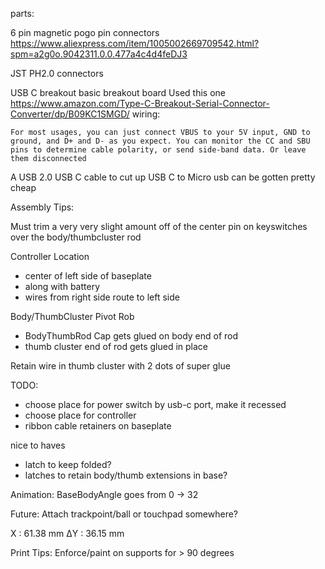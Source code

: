 parts:

6 pin magnetic pogo pin connectors
https://www.aliexpress.com/item/1005002669709542.html?spm=a2g0o.9042311.0.0.477a4c4d4feDJ3

JST PH2.0 connectors

USB C breakout basic breakout board 
Used this one https://www.amazon.com/Type-C-Breakout-Serial-Connector-Converter/dp/B09KC1SMGD/
wiring:
```
For most usages, you can just connect VBUS to your 5V input, GND to ground, and D+ and D- as you expect. You can monitor the CC and SBU pins to determine cable polarity, or send side-band data. Or leave them disconnected
```

A USB 2.0 USB C cable to cut up
USB C to Micro usb can be gotten pretty cheap


Assembly Tips:

Must trim a very very slight amount off of the center pin on keyswitches over the body/thumbcluster rod

Controller Location
 - center of left side of baseplate
 - along with battery
 - wires from right side route to left side
 
 
Body/ThumbCluster Pivot Rob
  - BodyThumbRod Cap gets glued on body end of rod
  - thumb cluster end of rod gets glued in place
  
Retain wire in thumb cluster with 2 dots of super glue

TODO: 
- choose place for power switch by usb-c port, make it recessed
- choose place for controller
- ribbon cable retainers on baseplate

nice to haves
- latch to keep folded?
- latches to retain body/thumb extensions in base?


Animation:
BaseBodyAngle goes from 0 -> 32


Future: 
Attach trackpoint/ball or touchpad somewhere?

X : 61.38 mm
ΔY : 36.15 mm


Print Tips:
Enforce/paint on supports for > 90 degrees
